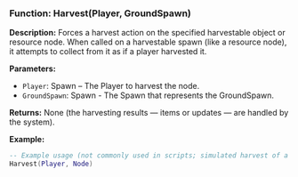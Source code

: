 ### Function: Harvest(Player, GroundSpawn)

**Description:**
Forces a harvest action on the specified harvestable object or resource node. When called on a harvestable spawn (like a resource node), it attempts to collect from it as if a player harvested it.

**Parameters:**
- `Player`: Spawn – The Player to harvest the node.
- `GroundSpawn`: Spawn - The Spawn that represents the GroundSpawn.

**Returns:** None (the harvesting results — items or updates — are handled by the system).

**Example:**

```lua
-- Example usage (not commonly used in scripts; simulated harvest of a node)
Harvest(Player, Node)
```